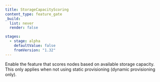 ```yaml
---
title: StorageCapacityScoring
content_type: feature_gate
_build:
  list: never
  render: false

stages:
  - stage: alpha 
    defaultValue: false
    fromVersion: "1.32"
---
```

Enable the feature that scores nodes based on available
storage capacity. This only applies when not using
static provisioning (dynamic provisioning only).
